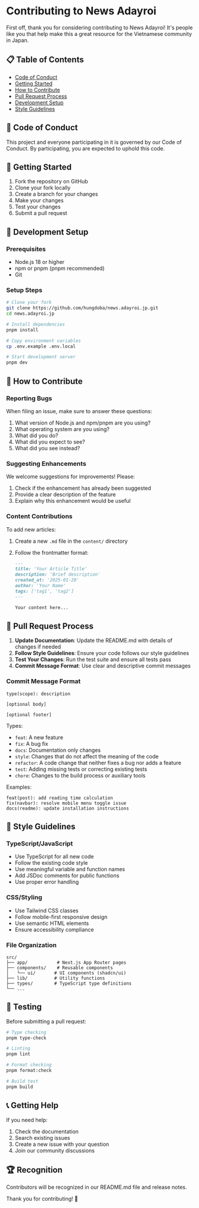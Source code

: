 # Contributing to News Adayroi

First off, thank you for considering contributing to News Adayroi! It's people like you that help make this a great resource for the Vietnamese community in Japan.

## 📋 Table of Contents

- [Code of Conduct](#code-of-conduct)
- [Getting Started](#getting-started)
- [How to Contribute](#how-to-contribute)
- [Pull Request Process](#pull-request-process)
- [Development Setup](#development-setup)
- [Style Guidelines](#style-guidelines)

## 🤝 Code of Conduct

This project and everyone participating in it is governed by our Code of Conduct. By participating, you are expected to uphold this code.

## 🚀 Getting Started

1. Fork the repository on GitHub
2. Clone your fork locally
3. Create a branch for your changes
4. Make your changes
5. Test your changes
6. Submit a pull request

## 🔧 Development Setup

### Prerequisites

- Node.js 18 or higher
- npm or pnpm (pnpm recommended)
- Git

### Setup Steps

```bash
# Clone your fork
git clone https://github.com/hungdoba/news.adayroi.jp.git
cd news.adayroi.jp

# Install dependencies
pnpm install

# Copy environment variables
cp .env.example .env.local

# Start development server
pnpm dev
```

## 📝 How to Contribute

### Reporting Bugs

When filing an issue, make sure to answer these questions:

1. What version of Node.js and npm/pnpm are you using?
2. What operating system are you using?
3. What did you do?
4. What did you expect to see?
5. What did you see instead?

### Suggesting Enhancements

We welcome suggestions for improvements! Please:

1. Check if the enhancement has already been suggested
2. Provide a clear description of the feature
3. Explain why this enhancement would be useful

### Content Contributions

To add new articles:

1. Create a new `.md` file in the `content/` directory
2. Follow the frontmatter format:

   ```markdown
   ---
   title: 'Your Article Title'
   description: 'Brief description'
   created_at: '2025-01-20'
   author: 'Your Name'
   tags: ['tag1', 'tag2']
   ---

   Your content here...
   ```

## 🔄 Pull Request Process

1. **Update Documentation**: Update the README.md with details of changes if needed
2. **Follow Style Guidelines**: Ensure your code follows our style guidelines
3. **Test Your Changes**: Run the test suite and ensure all tests pass
4. **Commit Message Format**: Use clear and descriptive commit messages

### Commit Message Format

```
type(scope): description

[optional body]

[optional footer]
```

Types:

- `feat`: A new feature
- `fix`: A bug fix
- `docs`: Documentation only changes
- `style`: Changes that do not affect the meaning of the code
- `refactor`: A code change that neither fixes a bug nor adds a feature
- `test`: Adding missing tests or correcting existing tests
- `chore`: Changes to the build process or auxiliary tools

Examples:

```
feat(post): add reading time calculation
fix(navbar): resolve mobile menu toggle issue
docs(readme): update installation instructions
```

## 🎨 Style Guidelines

### TypeScript/JavaScript

- Use TypeScript for all new code
- Follow the existing code style
- Use meaningful variable and function names
- Add JSDoc comments for public functions
- Use proper error handling

### CSS/Styling

- Use Tailwind CSS classes
- Follow mobile-first responsive design
- Use semantic HTML elements
- Ensure accessibility compliance

### File Organization

```
src/
├── app/           # Next.js App Router pages
├── components/    # Reusable components
│   └── ui/       # UI components (shadcn/ui)
├── lib/          # Utility functions
├── types/        # TypeScript type definitions
└── ...
```

## 🧪 Testing

Before submitting a pull request:

```bash
# Type checking
pnpm type-check

# Linting
pnpm lint

# Format checking
pnpm format:check

# Build test
pnpm build
```

## 📞 Getting Help

If you need help:

1. Check the documentation
2. Search existing issues
3. Create a new issue with your question
4. Join our community discussions

## 🏆 Recognition

Contributors will be recognized in our README.md file and release notes.

Thank you for contributing! 🎉
